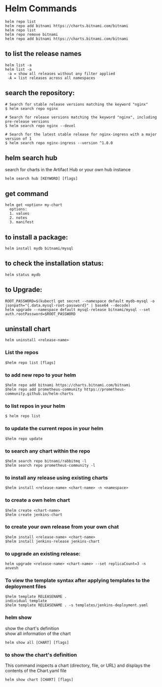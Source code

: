 # Helm Commands  
```
helm repo list
helm repo add bitnami https://charts.bitnami.com/bitnami
helm repo list
helm repo remove bitnami
helm repo add bitnami https://charts.bitnami.com/bitnami
```
## to list the release names 
```
helm list -a
helm list -a
 -a = show all releases without any filter applied
 -A = list releases across all namespaces
```

## search the repository:
```
# Search for stable release versions matching the keyword "nginx"
$ helm search repo nginx

# Search for release versions matching the keyword "nginx", including pre-release versions
$ helm search repo nginx --devel

# Search for the latest stable release for nginx-ingress with a major version of 1
$ helm search repo nginx-ingress --version ^1.0.0
```
## helm search hub  
search for charts in the Artifact Hub or your own hub instance  
```
helm search hub [KEYWORD] [flags]  
```
## get command  
```
helm get <option> my-chart
  options: 
  1. values
  2. notes
  3. manifest
```
## to install a package:
```
helm install mydb bitnami/mysql
```
## to check the installation status:
```
helm status mydb
```
## to Upgrade:
```
ROOT_PASSWORD=$(kubectl get secret --namespace default mydb-mysql -o jsonpath="{.data.mysql-root-password}" | base64 --decode)  
helm upgrade --namespace default mysql-release bitnami/mysql --set auth.rootPassword=$ROOT_PASSWORD  
```

## uninstall chart
```
helm uninstall <release-name>
```

### List the repos  
```
$helm repo list [flags]
```

### to add new repo to your helm  
```
$helm repo add bitnami https://charts.bitnami.com/bitnami
$helm repo add prometheus-community https://prometheus-community.github.io/helm-charts
```
### to list repos in your helm  
```
$ helm repo list
```
### to update the current repos in your helm  
```
$helm repo update
```

### to search any chart within the repo
```
$helm search repo bitnami/rabbitmq -l  
$helm search repo prometheus-community -l  
```
### to install any release using existing charts  
```
$helm install <release-name> <chart-name> -n <namespace>  
```
### to create a own helm chart  
```
$helm create <chart-name>  
$helm create jenkins-chart  
```
### to create your own release from your own chat 
```
$helm install <release-name> <chart-name>  
$helm install jenkins-release jenkins-chart  
```
### to upgrade an existing release:  
```
helm upgrade <release-name> <chart-name> --set replicaCount=3 -n anvesh
```

### To view the template syntax after applying templates to the deployment files  
```
$helm template RELEASENAME .
individual template 
$helm template RELEASENAME . -s templates/jenkins-deployment.yaml
```
### helm show   
show the chart's definition   
show all information of the chart  
```
helm show all [CHART] [flags]  
```
### to show the chart's definition
This command inspects a chart (directory, file, or URL) and displays the contents of the Chart.yaml file
```
helm show chart [CHART] [flags]  
```
